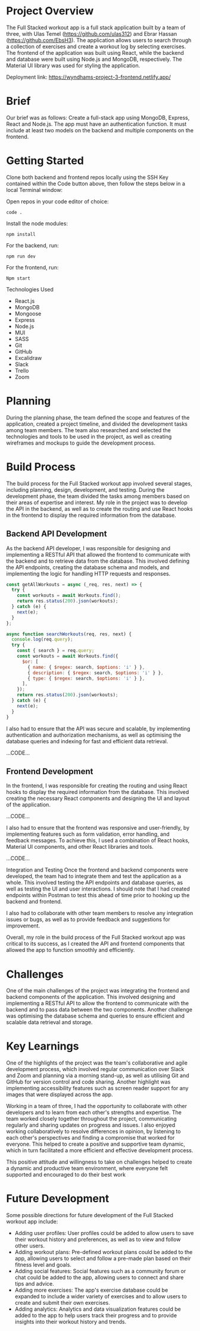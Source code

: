 # Project Overview

The Full Stacked workout app is a full stack application built by a team of three, with Ulas Temel (https://github.com/ulas312) and Ebrar Hassan (https://github.com/EbsH3). The application allows users to search through a collection of exercises and create a workout log by selecting exercises. The frontend of the application was built using React, while the backend and database were built using Node.js and MongoDB, respectively. The Material UI library was used for styling the application.

Deployment link: https://wyndhams-project-3-frontend.netlify.app/ 

# Brief

Our brief was as follows:
Create a full-stack app using MongoDB, Express, React and Node.js.
The app must have an authentication function.
It must include at least two models on the backend and multiple components on the frontend.

# Getting Started

Clone both backend and frontend repos locally using the SSH Key contained within the Code button above, then follow the steps below in a local Terminal window:

Open repos in your code editor of choice:
```
code .
```
Install the node modules:
```
npm install
```
For the backend, run:
```
npm run dev
```
For the frontend, run:
```
Npm start
```

Technologies Used

- React.js
- MongoDB
- Mongoose
- Express
- Node.js
- MUI
- SASS
- Git
- GitHub
- Excalidraw
- Slack
- Trello
- Zoom

# Planning

During the planning phase, the team defined the scope and features of the application, created a project timeline, and divided the development tasks among team members. The team also researched and selected the technologies and tools to be used in the project, as well as creating wireframes and mockups to guide the development process.

# Build Process

The build process for the Full Stacked workout app involved several stages, including planning, design, development, and testing. During the development phase, the team divided the tasks among members based on their areas of expertise and interest. My role in the project was to develop the API in the backend, as well as to create the routing and use React hooks in the frontend to display the required information from the database.

## Backend API Development
As the backend API developer, I was responsible for designing and implementing a RESTful API that allowed the frontend to communicate with the backend and to retrieve data from the database. This involved defining the API endpoints, creating the database schema and models, and implementing the logic for handling HTTP requests and responses.

```js
const getAllWorkouts = async (_req, res, next) => {
  try {
    const workouts = await Workouts.find();
    return res.status(200).json(workouts);
  } catch (e) {
    next(e);
  }
};

async function searchWorkouts(req, res, next) {
  console.log(req.query);
  try {
    const { search } = req.query;
    const workouts = await Workouts.find({
      $or: [
        { name: { $regex: search, $options: 'i' } },
        { description: { $regex: search, $options: 'i' } },
        { type: { $regex: search, $options: 'i' } },
      ],
    });
    return res.status(200).json(workouts);
  } catch (e) {
    next(e);
  }
}
```

I also had to ensure that the API was secure and scalable, by implementing authentication and authorization mechanisms, as well as optimising the database queries and indexing for fast and efficient data retrieval. 

…CODE…

## Frontend Development
In the frontend, I was responsible for creating the routing and using React hooks to display the required information from the database. This involved creating the necessary React components and designing the UI and layout of the application.

…CODE…

I also had to ensure that the frontend was responsive and user-friendly, by implementing features such as form validation, error handling, and feedback messages. To achieve this, I used a combination of React hooks, Material UI components, and other React libraries and tools.

…CODE…

Integration and Testing
Once the frontend and backend components were developed, the team had to integrate them and test the application as a whole. This involved testing the API endpoints and database queries, as well as testing the UI and user interactions. I should note that I had created endpoints within Postman to test this ahead of time prior to hooking up the backend and frontend.

I also had to collaborate with other team members to resolve any integration issues or bugs, as well as to provide feedback and suggestions for improvement.

Overall, my role in the build process of the Full Stacked workout app was critical to its success, as I created the API and frontend components that allowed the app to function smoothly and efficiently.

# Challenges

One of the main challenges of the project was integrating the frontend and backend components of the application. This involved designing and implementing a RESTful API to allow the frontend to communicate with the backend and to pass data between the two components. Another challenge was optimising the database schema and queries to ensure efficient and scalable data retrieval and storage.

# Key Learnings

One of the highlights of the project was the team's collaborative and agile development process, which involved regular communication over Slack and Zoom and planning via a morning stand-up, as well as utilising Git and GitHub for version control and code sharing. Another highlight was implementing accessibility features such as screen reader support for any images that were displayed across the app.

Working in a team of three, I had the opportunity to collaborate with other developers and to learn from each other's strengths and expertise. The team worked closely together throughout the project, communicating regularly and sharing updates on progress and issues. I also enjoyed working collaboratively to resolve differences in opinion, by listening to each other's perspectives and finding a compromise that worked for everyone. This helped to create a positive and supportive team dynamic, which in turn facilitated a more efficient and effective development process.

This positive attitude and willingness to take on challenges helped to create a dynamic and productive team environment, where everyone felt supported and encouraged to do their best work

# Future Development

Some possible directions for future development of the Full Stacked workout app include:
- Adding user profiles: User profiles could be added to allow users to save their workout history and preferences, as well as to view and follow other users.
- Adding workout plans: Pre-defined workout plans could be added to the app, allowing users to select and follow a pre-made plan based on their fitness level and goals.
- Adding social features: Social features such as a community forum or chat could be added to the app, allowing users to connect and share tips and advice.
- Adding more exercises: The app's exercise database could be expanded to include a wider variety of exercises and to allow users to create and submit their own exercises.
- Adding analytics: Analytics and data visualization features could be added to the app to help users track their progress and to provide insights into their workout history and trends.
